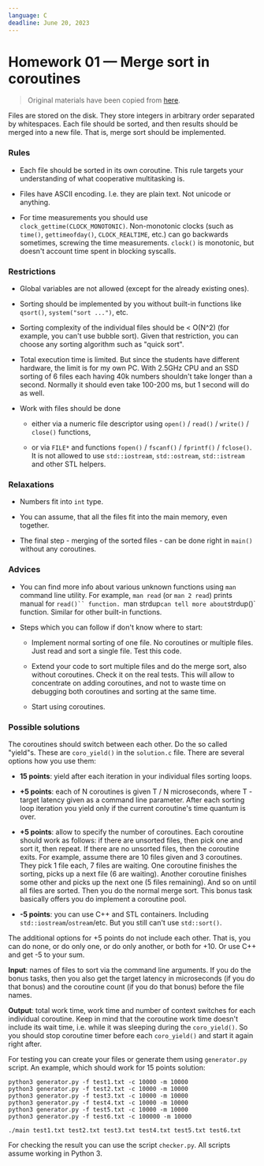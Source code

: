 ```yaml
---
language: C
deadline: June 20, 2023
---
```


# Homework 01 — Merge sort in coroutines

> Original materials have been copied from [here](https://github.com/Gerold103/sysprog/tree/d72b72880d6ee5295cea224cc734dac7c14d4b54/1).

Files are stored on the disk. They store integers in arbitrary
order separated by whitespaces. Each file should be sorted, and
then results should be merged into a new file. That is, merge sort
should be implemented.

### Rules

- Each file should be sorted in its own coroutine. This rule
  targets your understanding of what cooperative multitasking is.

- Files have ASCII encoding. I.e. they are plain text. Not unicode
  or anything.

- For time measurements you should use
  `clock_gettime(CLOCK_MONOTONIC)`. Non-monotonic clocks (such as
  `time()`, `gettimeofday()`, `CLOCK_REALTIME`, etc.) can go backwards
  sometimes, screwing the time measurements. `clock()` is monotonic,
  but doesn't account time spent in blocking syscalls.


### Restrictions

- Global variables are not allowed (except for the already
  existing ones).

- Sorting should be implemented by you without built-in functions
  like `qsort()`, `system("sort ...")`, etc.

- Sorting complexity of the individual files should be < O(N^2)
  (for example, you can't use bubble sort). Given that
  restriction, you can choose any sorting algorithm such as
  "quick sort".

- Total execution time is limited. But since the students have
  different hardware, the limit is for my own PC. With 2.5GHz
  CPU and an SSD sorting of 6 files each having 40k numbers
  shouldn't take longer than a second. Normally it should even
  take 100-200 ms, but 1 second will do as well.

- Work with files should be done

  - either via a numeric file descriptor using `open()` / `read()` /
    `write()` / `close()` functions,

  - or via `FILE*` and functions `fopen()` / `fscanf()` / `fprintf()` /
    `fclose()`. It is not allowed to use `std::iostream`,
    `std::ostream`, `std::istream` and other STL helpers.

### Relaxations

- Numbers fit into `int` type.

- You can assume, that all the files fit into the main memory,
  even together.

- The final step - merging of the sorted files - can be done right
  in `main()` without any coroutines.

### Advices

- You can find more info about various unknown functions using
  `man` command line utility. For example, `man read` (or
  `man 2 read`) prints manual for `read()`` function. `man strdup`
  can tell more about `strdup()` function. Similar for other
  built-in functions.

- Steps which you can follow if don't know where to start:

  - Implement normal sorting of one file. No coroutines or
    multiple files. Just read and sort a single file. Test this
    code.

  - Extend your code to sort multiple files and do the merge
    sort, also without coroutines. Check it on the real tests.
    This will allow to concentrate on adding coroutines, and not
    to waste time on debugging both coroutines and sorting at the
    same time.

  - Start using coroutines.


### Possible solutions

The coroutines should switch between each other. Do the so called
"yield"s. These are `coro_yield()` in the `solution.c` file. There are
several options how you use them:

- **15 points**: yield after each iteration in your individual files
  sorting loops.

- **+5 points**: each of N coroutines is given T / N microseconds,
  where T - target latency given as a command line parameter.
  After each sorting loop iteration you yield only if the current
  coroutine's time quantum is over.

- **+5 points**: allow to specify the number of coroutines. Each
  coroutine should work as follows: if there are unsorted files,
  then pick one and sort it, then repeat. If there are no unsorted
  files, then the coroutine exits. For example, assume there are
  10 files given and 3 coroutines. They pick 1 file each, 7 files
  are waiting. One coroutine finishes the sorting, picks up a next
  file (6 are waiting). Another coroutine finishes some other
  and picks up the next one (5 files remaining). And so on until
  all files are sorted. Then you do the normal merge sort. This
  bonus task basically offers you do implement a coroutine pool.

- **-5 points**: you can use C++ and STL containers. Including
  `std::iostream`/`ostream`/etc. But you still can't use
  `std::sort()`.

The additional options for +5 points do not include each other.
That is, you can do none, or do only one, or do only another, or
both for +10. Or use C++ and get -5 to your sum.

**Input**: names of files to sort via the command line arguments. If
you do the bonus tasks, then you also get the target latency in
microseconds (if you do that bonus) and the coroutine count (if
you do that bonus) before the file names.

**Output**: total work time, work time and number of context switches
for each individual coroutine. Keep in mind that the coroutine
work time doesn't include its wait time, i.e. while it was
sleeping during the `coro_yield()`. So you should stop coroutine
timer before each `coro_yield()` and start it again right after.

For testing you can create your files or generate them using
`generator.py` script. An example, which should work for 15 points
solution:

```
python3 generator.py -f test1.txt -c 10000 -m 10000
python3 generator.py -f test2.txt -c 10000 -m 10000
python3 generator.py -f test3.txt -c 10000 -m 10000
python3 generator.py -f test4.txt -c 10000 -m 10000
python3 generator.py -f test5.txt -c 10000 -m 10000
python3 generator.py -f test6.txt -c 100000 -m 10000

./main test1.txt test2.txt test3.txt test4.txt test5.txt test6.txt
```

For checking the result you can use the script `checker.py`. All
scripts assume working in Python 3.
